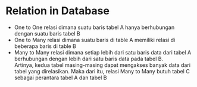 # Relation in Database

- One to One
    relasi dimana suatu baris tabel A hanya berhubungan dengan suatu baris tabel B
- One to Many
    relasi dimana suatu baris di table A memiliki relasi di beberapa baris di table B
- Many to Many
    relasi dimana setiap lebih dari satu baris data dari tabel A berhubungan dengan lebih dari satu baris data pada tabel B. <br>
    Artinya, kedua tabel masing-masing dapat mengakses banyak data dari tabel yang direlasikan. Maka dari itu, relasi Many to Many butuh tabel C sebagai perantara tabel A dan tabel B